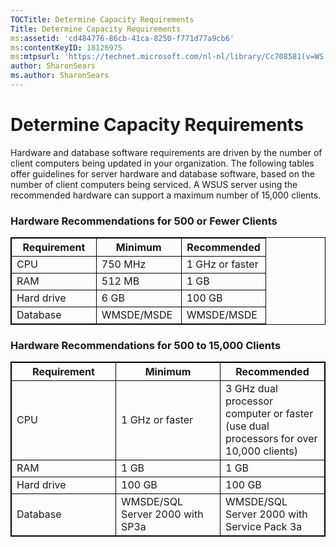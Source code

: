 ```yaml
---
TOCTitle: Determine Capacity Requirements
Title: Determine Capacity Requirements
ms:assetid: 'cd484776-86cb-41ca-8250-f771d77a9cb6'
ms:contentKeyID: 18126975
ms:mtpsurl: 'https://technet.microsoft.com/nl-nl/library/Cc708581(v=WS.10)'
author: SharonSears
ms.author: SharonSears
---
```


Determine Capacity Requirements
===============================

Hardware and database software requirements are driven by the number of client computers being updated in your organization. The following tables offer guidelines for server hardware and database software, based on the number of client computers being serviced. A WSUS server using the recommended hardware can support a maximum number of 15,000 clients.

### Hardware Recommendations for 500 or Fewer Clients

 
<table style="border:1px solid black;">
<colgroup>
<col width="33%" />
<col width="33%" />
<col width="33%" />
</colgroup>
<thead>
<tr class="header">
<th style="border:1px solid black;" >Requirement</th>
<th style="border:1px solid black;" >Minimum</th>
<th style="border:1px solid black;" >Recommended</th>
</tr>
</thead>
<tbody>
<tr class="odd">
<td style="border:1px solid black;">CPU</td>
<td style="border:1px solid black;">750 MHz</td>
<td style="border:1px solid black;">1 GHz or faster</td>
</tr>
<tr class="even">
<td style="border:1px solid black;">RAM</td>
<td style="border:1px solid black;">512 MB</td>
<td style="border:1px solid black;">1 GB</td>
</tr>
<tr class="odd">
<td style="border:1px solid black;">Hard drive</td>
<td style="border:1px solid black;">6 GB</td>
<td style="border:1px solid black;">100 GB</td>
</tr>
<tr class="even">
<td style="border:1px solid black;">Database</td>
<td style="border:1px solid black;">WMSDE/MSDE</td>
<td style="border:1px solid black;">WMSDE/MSDE</td>
</tr>
</tbody>
</table>
  
### Hardware Recommendations for 500 to 15,000 Clients

 
<table style="border:1px solid black;">
<colgroup>
<col width="33%" />
<col width="33%" />
<col width="33%" />
</colgroup>
<thead>
<tr class="header">
<th style="border:1px solid black;" >Requirement</th>
<th style="border:1px solid black;" >Minimum</th>
<th style="border:1px solid black;" >Recommended</th>
</tr>
</thead>
<tbody>
<tr class="odd">
<td style="border:1px solid black;">CPU</td>
<td style="border:1px solid black;">1 GHz or faster</td>
<td style="border:1px solid black;">3 GHz dual processor computer or faster (use dual processors for over 10,000 clients)</td>
</tr>
<tr class="even">
<td style="border:1px solid black;">RAM</td>
<td style="border:1px solid black;">1 GB</td>
<td style="border:1px solid black;">1 GB</td>
</tr>
<tr class="odd">
<td style="border:1px solid black;">Hard drive</td>
<td style="border:1px solid black;">100 GB</td>
<td style="border:1px solid black;">100 GB</td>
</tr>
<tr class="even">
<td style="border:1px solid black;">Database</td>
<td style="border:1px solid black;">WMSDE/SQL Server 2000 with SP3a</td>
<td style="border:1px solid black;">WMSDE/SQL Server 2000 with Service Pack 3a</td>
</tr>
</tbody>
</table>
